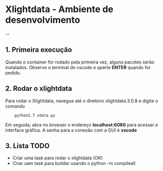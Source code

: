 # Xlightdata - Ambiente de desenvolvimento

--

## 1. Primeira execução

Quando o container for rodado pela primeira vez, alguns pacotes serão instalados.
Observe o terminal do vscode e aperte **ENTER** quando for pedido.

## 2. Rodar o xlightdata

Para rodar o Xlightdata, navegue até o diretório xlightdata.3.0.8 e digite o comando

```
    python2.7 xdata.py
```

Em seguida, abra no browser o endereço **localhost:6080** para acessar a interface gráfica.
A senha para a conexão com a GUI é **vscode**

## 3. Lista TODO

- Criar uma task para rodar o xlightdata (OK)
- Criar uam task para buildar usando o python -m compileall